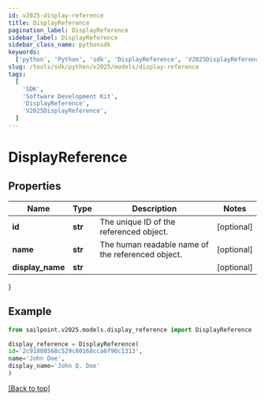 ```yaml
---
id: v2025-display-reference
title: DisplayReference
pagination_label: DisplayReference
sidebar_label: DisplayReference
sidebar_class_name: pythonsdk
keywords:
  ['python', 'Python', 'sdk', 'DisplayReference', 'V2025DisplayReference']
slug: /tools/sdk/python/v2025/models/display-reference
tags:
  [
    'SDK',
    'Software Development Kit',
    'DisplayReference',
    'V2025DisplayReference',
  ]
---
```


# DisplayReference

## Properties

| Name | Type | Description | Notes |
| --- | --- | --- | --- |
| **id** | **str** | The unique ID of the referenced object. | [optional] |
| **name** | **str** | The human readable name of the referenced object. | [optional] |
| **display_name** | **str** |  | [optional] |

}

## Example

```python
from sailpoint.v2025.models.display_reference import DisplayReference

display_reference = DisplayReference(
id='2c91808568c529c60168cca6f90c1313',
name='John Doe',
display_name='John Q. Doe'
)

```

[[Back to top]](#)
